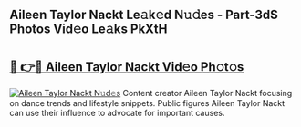 ## Aileen Taylor Nackt Le𝚊k𝚎d N𝚞𝚍es - Part-3dS Photos Vid𝚎o Le𝚊ks PkXtH

# <h2><a href="http://fb304d.evod.top/?m=Aileen+Taylor+Nackt">🔗 👉🔴 Aileen Taylor Nackt Vid𝚎o Ph𝚘t𝚘s</a></h2>

[![Aileen Taylor Nackt N𝚞d𝚎s](https://i.imgur.com/8V9OHl7.gif)](http://fb304d.evod.top/?m=Aileen+Taylor+Nackt)
Content creator Aileen Taylor Nackt focusing on dance trends and lifestyle snippets. Public figures Aileen Taylor Nackt can use their influence to advocate for important causes. 

